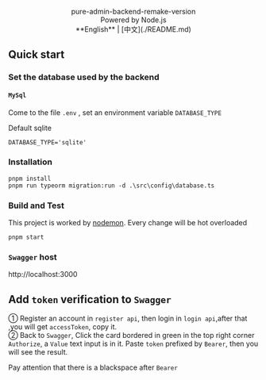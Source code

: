 <p align="center">
pure-admin-backend-remake-version
<br />
Powered by Node.js
<br/>
**English** | [中文](./README.md)
</p>

## Quick start
### Set the database used by the backend

#### `MySql`

Come to the file `.env` , set an environment variable `DATABASE_TYPE`

Default sqlite
```
DATABASE_TYPE='sqlite'
```

### Installation

```
pnpm install
pnpm run typeorm migration:run -d .\src\config\database.ts
```

### Build and Test

This project is worked by [nodemon](https://github.com/remy/nodemon).
Every change will be hot overloaded

```
pnpm start
```

### `Swagger` host

http://localhost:3000

## Add `token` verification to `Swagger`

① Register an account in `register api`, then login in `login api`,after that ,you will get `accessToken`, copy it.  
② Back to `Swagger`, Click the card bordered in green  in the top right corner `Authorize`, a `Value` text input is in it. Paste `token` prefixed by `Bearer`, then you will see the result.

Pay attention that there is a blackspace after `Bearer`
